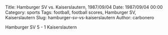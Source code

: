 Title: Hamburger SV vs. Kaiserslautern, 1987/09/04
Date: 1987/09/04 00:00
Category: sports
Tags: football, football scores, Hamburger SV, Kaiserslautern
Slug: hamburger-sv-vs-kaiserslautern
Author: carbonero


Hamburger SV 5 - 1 Kaiserslautern
